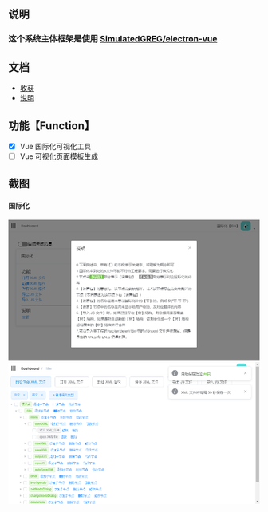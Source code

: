 ## 说明
### 这个系统主体框架是使用 [SimulatedGREG/electron-vue](https://github.com/SimulatedGREG/electron-vue)

## 文档
* [收获](./doc/收获.md)
* [说明](./doc/说明r.md)

## 功能【Function】
* [x] Vue 国际化可视化工具
* [ ] Vue 可视化页面模板生成

## 截图
#### 国际化
![国际化](./img/i18n/1.jpg)
![国际化](./img/i18n/2.jpg)